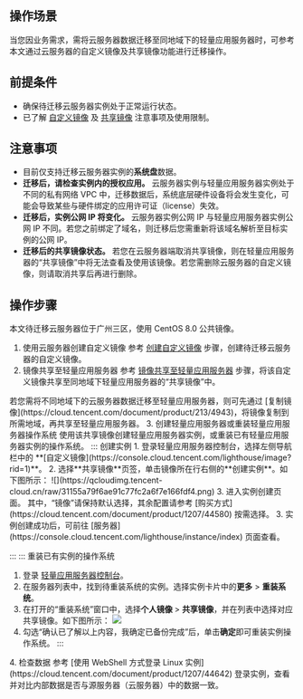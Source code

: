 ## 操作场景

当您因业务需求，需将云服务器数据迁移至同地域下的轻量应用服务器时，可参考本文通过云服务器的自定义镜像及共享镜像功能进行迁移操作。


## 前提条件
- 确保待迁移云服务器实例处于正常运行状态。
- 已了解 [自定义镜像](https://cloud.tencent.com/document/product/213/4942) 及 [共享镜像](https://cloud.tencent.com/document/product/213/4944) 注意事项及使用限制。

## 注意事项
- 目前仅支持迁移云服务器实例的**系统盘**数据。
- **迁移后，请检查实例内的授权应用。**
云服务器实例与轻量应用服务器实例处于不同的私有网络 VPC 中，迁移数据后，系统底层硬件设备将会发生变化，可能会导致某些与硬件绑定的应用许可证（license）失效。
- **迁移后，实例公网 IP 将变化。**
云服务器实例公网 IP 与轻量应用服务器实例公网 IP 不同。若您之前绑定了域名，则迁移后您需重新将该域名解析至目标实例的公网 IP。
- **迁移后的共享镜像状态。**
若您在云服务器端取消共享镜像，则在轻量应用服务器的“共享镜像”中将无法查看及使用该镜像。若您需删除云服务器的自定义镜像，则请取消共享后再进行删除。


## 操作步骤

<dx-alert infotype="explain" title="">
本文待迁移云服务器位于广州三区，使用 CentOS 8.0 公共镜像。
</dx-alert>

1. 使用云服务器创建自定义镜像
参考 [创建自定义镜像](https://cloud.tencent.com/document/product/213/4942) 步骤，创建待迁移云服务器的自定义镜像。
2. 镜像共享至轻量应用服务器
参考 [镜像共享至轻量应用服务器](https://cloud.tencent.com/document/product/1207/63264#shareToLH) 步骤，将该自定义镜像共享至同地域下轻量应用服务器的“共享镜像”中。
<dx-alert infotype="explain" title="">
若您需将不同地域下的云服务器数据迁移至轻量应用服务器，则可先通过 [复制镜像](https://cloud.tencent.com/document/product/213/4943)，将镜像复制到所需地域，再共享至轻量应用服务器。
</dx-alert>
3. 创建轻量应用服务器或重装轻量应用服务器操作系统
使用该共享镜像创建轻量应用服务器实例，或重装已有轻量应用服务器实例的操作系统。
<dx-tabs>
::: 创建实例
 1. 登录轻量应用服务器控制台，选择左侧导航栏中的 **[自定义镜像](https://console.cloud.tencent.com/lighthouse/image?rid=1)**。
 2. 选择**共享镜像**页签，单击镜像所在行右侧的**创建实例**。如下图所示：
![](https://qcloudimg.tencent-cloud.cn/raw/31155a79f6ae91c77fc2a6f7e166fdf4.png)
 3. 进入实例创建页面。
 其中，“镜像”请保持默认选择，其余配置请参考 [购买方式](https://cloud.tencent.com/document/product/1207/44580) 按需选择。
 3. 实例创建成功后，可前往 [服务器](https://console.cloud.tencent.com/lighthouse/instance/index) 页面查看。
 
:::
::: 重装已有实例的操作系统
 1. 登录 [轻量应用服务器控制台](https://console.cloud.tencent.com/lighthouse/instance/index)。
 2. 在服务器列表中，找到待重装系统的实例。选择实例卡片中的**更多** > **重装系统**。
 3. 在打开的“重装系统”窗口中，选择**个人镜像** > **共享镜像**，并在列表中选择对应共享镜像。如下图所示：
 ![](https://qcloudimg.tencent-cloud.cn/raw/3be564db525e7adf834d637be125443a.png)
 4. 勾选“确认已了解以上内容，我确定已备份完成”后，单击**确定**即可重装实例操作系统。
:::
</dx-tabs>
4. 检查数据
参考 [使用 WebShell 方式登录 Linux 实例](https://cloud.tencent.com/document/product/1207/44642) 登录实例，查看并对比内部数据是否与源服务器（云服务器）中的数据一致。


